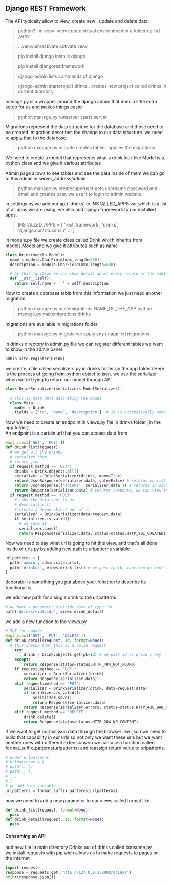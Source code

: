 ## Django REST Framework

The API typically allow to view, create new , update and delete data

> python3 -m venv .venv
create virtual environment in a folder called .venv

> . .venv/bin/activate
activate venv

> pip install django
installs django

> pip install djangorestframework

> django-admin
lists commands of django

> django-admin startproject drinks .
creates new project called drinks in current directory

manage.py is a wrapper around the django admin that does a little extra setup for us and makes things easier

> python manage.py runserver
starts server

Migrations represent the data structure for the database and those need to be created. migration describes the change to our data structure. we need to apply that to the database.

> python manage.py migrate
creates tables. applies the migrations.

We need to create a model that represents what a drink look like
Model is a python class and we give it various attributes  

Admin page allows to see tables and see the data inside of them
we can go to this admin in server_address/admin

> python manage.py createsuperuser
gets username password and email and creates user. we use it to login to admin website

in settings.py we add our app 'drinks' to INSTALLED_APPS var which is a list of all apps we are using. we also add django framework to our installed apps.

> INSTALLED_APPS = [
'rest_framework',
'drinks',
'django.contrib.admin',
...
]

in models.py file we create class called Drink which inherits from models.Model and we give it attributes such as name

```python
class Drink(models.Model):
  name = models.CharField(max_length=200)
  description = models.CharField(max_length=500)

  # by this function we can show detail about every record of the table in admin panel automatically
  def __str__(self):
    return self.name + ' ' + self.description
```

Now to create a database table from this information we just need another migration

> python manage.py makemigrations NAME_OF_THE_APP
> python manage.py makemigrations drinks

migrations are available in migrations folder

> python manage.py migrate
we apply any unapplied migrations

in drinks directory in admin.py file we can register different tables we want to show in the admin panel

```python
admin.site.register(Drink)
```

we create a file called serializers.py in drinks folder (in the app folder)
Here is the process of going from python object to json. we use the serializer when we're trying to return our model through API.

```python
class DrinkSerializer(serializers.ModelSerializer):

  # This is meta data describing the model
  class Meta:
    model = Drink    
    fields = ['id', 'name', 'description']  # id is automatically added to model
```
Now we need to create an endpoint in views.py file in drinks folder (in the app folder)  
An endpoint is a certain url that you can access data from

```python
@api_view(['GET', 'POST'])
def drink_list(request):
  # we get all the drinks
  # serialize them
  # return json
  if request.method == 'GET':
    drinks = Drink.objects.all()
    serializer = DrinkSerializer(drinks, many=True)
    return JsonResponse(serializer.data, safe=False) # returns in list format
    return JsonResponse({"drinks": serializer.data }) # returns in dictionary format
    return Response(serializer.data) # returns response, we can view in html view in the admin website
  if request.method == 'POST':
    # take the data sent to us
    # deserialize it
    # create a drink object out of it
    serializer = DrinkSerializer(data=request.data)
    if serializer.is_valid():
      # we save it
      serializer.save()
      return Response(serializer.data, status=status.HTTP_201_CREATED)
```

Now we need to say what url is going to hit this view. and that's all done inside of urls.py by adding new path to urlpatterns variable

```python
urlpatterns = [
  path('admin', admin.site.urls),
  path('drinks/', views.drink_list) # we pass (path, function we want to hit)
]
```

decorator is something you put above your function to describe its functionality

we add new path for a single drink to the urlpatterns

```python
# we have a parameter <int:id> here of type int
path('drinks/<int:id>', views.drink_detail)
```

we add a new function to the views.py

```python
# PUT for update
@api_view(['GET', 'PUT', 'DELETE'])
def drink_detail(request, id, format=None):
  # this checks that this is a valid request
    try:
        drink = Drink.objects.get(pk=id) # we pass id as primary key
    except:
        return Response(status=status.HTTP_404_NOT_FOUND)
    if request.method == 'GET':
        serializer = DrinkSerializer(drink)
        return Response(serializer.data)
    elif request.method == 'PUT':
        serializer = DrinkSerializer(drink, data=request.data)
        if serializer.is_valid():
            serializer.save()
            return Response(serializer.data)
        return Response(serializer.errors, status=status.HTTP_400_BAD_REQUEST)
    elif request.method == 'DELETE':
        drink.delete()
        return Response(status=status.HTTP_204_NO_CONTENT)
```

If we want to get normal json data through the browser like .json we need to build that capability in our urls so not only we want these urls but we want another ones with different extensions so we can use a function called format_suffix_patterns(urlpatterns) and reassign return value to urlpatterns.

```python
# under urlpatterns
# urlpatterns = [
# path(...),
# path(...),
# ...
# ]
# we add this variable
urlpatterns = format_suffix_patterns(urlpatterns)
```

now we need to add a new parameter to our views called format like:

```python
def drink_list(request, format=None):
  pass
def drink_detail(request, id, format=None):
  pass
```

#### Consuming an API

add new file in main directory Drinks out of drinks called consume.py  
we install requests with pip wich allows us to make requests to pages on the internet

```python
import requests
response = requests.get('http://127.0.0.1:8000/drinks')
print(response.json())
```
